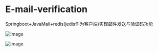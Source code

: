 # E-mail-verification
Springboot+JavaMail+redis(jedis作为客户端)实现邮件发送与验证码功能

![image](https://github.com/Royster1/E-mail-verification/assets/95138253/9343ec63-70d2-4698-a7fd-6f2109545695)

![image](https://github.com/Royster1/E-mail-verification/assets/95138253/b00a46f4-7c0e-4b52-97a0-429d07ef350e)

